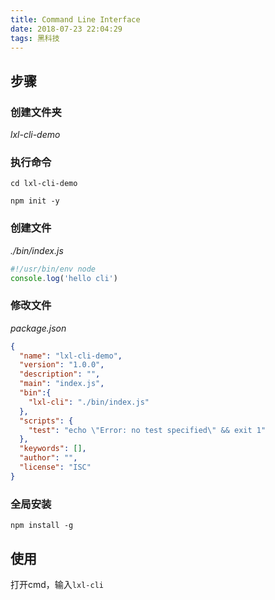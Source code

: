 ```yaml
---
title: Command Line Interface
date: 2018-07-23 22:04:29
tags: 黑科技
---
```


## 步骤

### 创建文件夹

*lxl-cli-demo*

### 执行命令

`cd lxl-cli-demo`

`npm init -y`

### 创建文件

*./bin/index.js*
```js
#!/usr/bin/env node
console.log('hello cli')
```

### 修改文件

*package.json*
```json
{
  "name": "lxl-cli-demo",
  "version": "1.0.0",
  "description": "",
  "main": "index.js",
  "bin":{
    "lxl-cli": "./bin/index.js"
  },
  "scripts": {
    "test": "echo \"Error: no test specified\" && exit 1"
  },
  "keywords": [],
  "author": "",
  "license": "ISC"
}
```

### 全局安装

`npm install -g`

## 使用

打开cmd，输入`lxl-cli`
